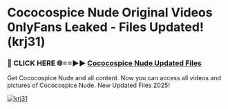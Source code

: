 # Cococospice Nude Original Videos 0nlyFans Leaked - Files Updated! (krj31)

<h3>🔴 CLICK HERE 🌐==►► <a href="https://tinyurl.com/52m3yx9h" rel="nofollow">Cococospice Nude Updated Files</a></h3>

Get Cococospice Nude and all content. Now you can access all videos and pictures of Cococospice Nude. New Updated Files 2025!

[![krj31](https://i.imgur.com/TnHtlc8.gif)](https://tinyurl.com/52m3yx9h)
